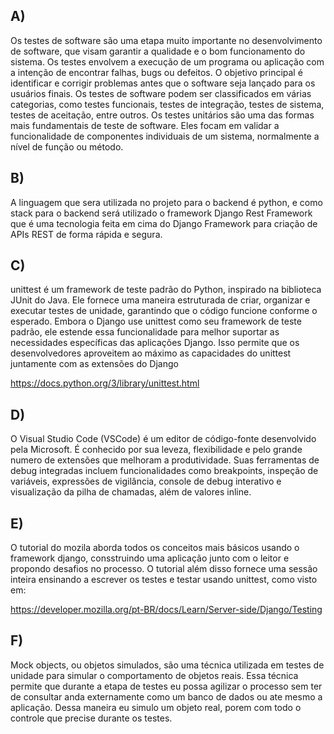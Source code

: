 ## A)

Os testes de software são uma etapa muito importante no desenvolvimento de software, que visam garantir a qualidade e o bom funcionamento do sistema. Os testes envolvem a execução de um programa ou aplicação com a intenção de encontrar falhas, bugs ou defeitos. O objetivo principal é identificar e corrigir problemas antes que o software seja lançado para os usuários finais. Os testes de software podem ser classificados em várias categorias, como testes funcionais, testes de integração, testes de sistema, testes de aceitação, entre outros. Os testes unitários são uma das formas mais fundamentais de teste de software. Eles focam em validar a funcionalidade de componentes individuais de um sistema, normalmente a nível de função ou método.

## B)

A linguagem que sera utilizada no projeto para o backend é python, e como stack para o backend será utilizado o framework Django Rest Framework que é uma tecnologia feita em cima do Django Framework para criação de APIs REST de forma rápida e segura.

## C)

unittest é um framework de teste padrão do Python, inspirado na biblioteca JUnit do Java. Ele fornece uma maneira estruturada de criar, organizar e executar testes de unidade, garantindo que o código funcione conforme o esperado. Embora o Django use unittest como seu framework de teste padrão, ele estende essa funcionalidade para melhor suportar as necessidades específicas das aplicações Django. Isso permite que os desenvolvedores aproveitem ao máximo as capacidades do unittest juntamente com as extensões do Django

https://docs.python.org/3/library/unittest.html

## D)

O Visual Studio Code (VSCode) é um editor de código-fonte desenvolvido pela Microsoft. É conhecido por sua leveza, flexibilidade e pelo grande numero de extensões que melhoram a produtividade.  Suas ferramentas de debug integradas incluem funcionalidades como breakpoints, inspeção de variáveis, expressões de vigilância, console de debug interativo e visualização da pilha de chamadas, além de valores inline.

## E)

O tutorial do mozila aborda todos os conceitos mais básicos usando o framework django, consstruindo uma aplicação junto com o leitor e propondo desafios no processo. O tutorial além disso fornece uma sessão inteira ensinando a escrever os testes e testar usando unittest, como visto em:

https://developer.mozilla.org/pt-BR/docs/Learn/Server-side/Django/Testing

## F)

Mock objects, ou objetos simulados, são uma técnica utilizada em testes de unidade para simular o comportamento de objetos reais. Essa técnica permite que durante a etapa de testes eu possa agilizar o processo sem ter de consultar anda externamente como um banco de dados ou ate mesmo a aplicação. Dessa maneira eu simulo um objeto real, porem com todo o controle que precise durante os testes.